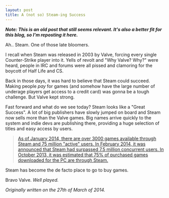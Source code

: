 ```yaml
---
layout: post
title: A (not so) Steam-ing Success
---
```


**<i>Note: This is an old post that still seems relevant. It's also a better fit for this blog, so I'm reposting it here.</i>**

Ah.. Steam. One of those late bloomers.

I recall when Steam was released in 2003 by Valve, forcing every single Counter-Strike player into it. Yells of revolt and "Why Valve? Why?" were heard, people in IRC and forums were all pissed and clamoring for the boycott of Half Life and CS.

Back in those days, it was hard to believe that Steam could succeed. Making people <i>pay</i> for games (and somehow have the large number of underage players get access to a credit card) was gonna be a tough challenge. But Valve kept strong.

Fast forward and what do we see today? Steam looks like a "Great Success". A lot of big publishers have slowly jumped on board and Steam now sells more than the Valve games. Big names arrive quickly to the system and indie devs are publishing there, providing a huge selection of titles and easy access by users.

> <a href="http://en.wikipedia.org/wiki/Steam_(software)">As of January 2014, there are over 3000 games available through Steam and 75 million "active" users. In February 2014, it was announced that Steam had surpassed 7.5 million concurrent users. In October 2013, it was estimated that 75% of purchased games downloaded for the PC are through Steam.</a>

Steam has become the de facto place to go to buy games.

Bravo Valve. <i>Well played.</i>

*Originally written on the 27th of March of 2014.*
